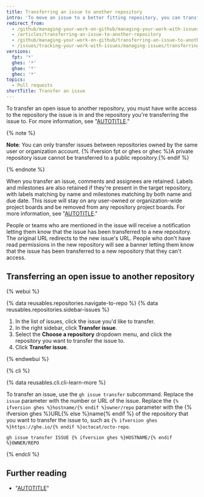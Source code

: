 ```yaml
---
title: Transferring an issue to another repository
intro: 'To move an issue to a better fitting repository, you can transfer open issues to other repositories.'
redirect_from:
  - /github/managing-your-work-on-github/managing-your-work-with-issues-and-pull-requests/transferring-an-issue-to-another-repository
  - /articles/transferring-an-issue-to-another-repository
  - /github/managing-your-work-on-github/transferring-an-issue-to-another-repository
  - /issues/tracking-your-work-with-issues/managing-issues/transferring-an-issue-to-another-repository
versions:
  fpt: '*'
  ghes: '*'
  ghae: '*'
  ghec: '*'
topics:
  - Pull requests
shortTitle: Transfer an issue
---
```

To transfer an open issue to another repository, you must have write access to the repository the issue is in and the repository you're transferring the issue to. For more information, see "[AUTOTITLE](/organizations/managing-user-access-to-your-organizations-repositories/managing-repository-roles/repository-roles-for-an-organization)."

{% note %}

**Note**: You can only transfer issues between repositories owned by the same user or organization account. {% ifversion fpt or ghes or ghec %}A private repository issue cannot be transferred to a public repository.{% endif %}

{% endnote %}

When you transfer an issue, comments and assignees are retained. Labels and milestones are also retained if they're present in the target repository, with labels matching by name and milestones matching by both name and due date. This issue will stay on any user-owned or organization-wide project boards and be removed from any repository project boards. For more information, see "[AUTOTITLE](/issues/organizing-your-work-with-project-boards/managing-project-boards/about-project-boards)."

People or teams who are mentioned in the issue will receive a notification letting them know that the issue has been transferred to a new repository. The original URL redirects to the new issue's URL. People who don't have read permissions in the new repository will see a banner letting them know that the issue has been transferred to a new repository that they can't access.

## Transferring an open issue to another repository

{% webui %}

{% data reusables.repositories.navigate-to-repo %}
{% data reusables.repositories.sidebar-issues %}
1. In the list of issues, click the issue you'd like to transfer.
1. In the right sidebar, click **Transfer issue**.
1. Select the **Choose a repository** dropdown menu, and click the repository you want to transfer the issue to.
1. Click **Transfer issue**.

{% endwebui %}

{% cli %}

{% data reusables.cli.cli-learn-more %}

To transfer an issue, use the `gh issue transfer` subcommand. Replace the `issue` parameter with the number or URL of the issue. Replace the `{% ifversion ghes %}hostname/{% endif %}owner/repo` parameter with the {% ifversion ghes %}URL{% else %}name{% endif %} of the repository that you want to transfer the issue to, such as `{% ifversion ghes %}https://ghe.io/{% endif %}octocat/octo-repo`.

```shell
gh issue transfer ISSUE {% ifversion ghes %}HOSTNAME/{% endif %}OWNER/REPO
```

{% endcli %}

## Further reading

- "[AUTOTITLE](/issues/tracking-your-work-with-issues/about-issues)"

